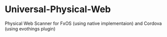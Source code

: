 # Universal-Physical-Web
Physical Web Scanner for FxOS (using native implementaion) and Cordova (using evothings plugin)
